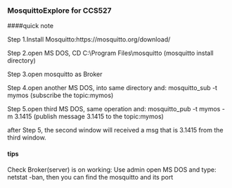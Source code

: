 ### MosquittoExplore for CCS527
####quick note
<p>Step 1.Install Mosquitto:https://mosquitto.org/download/</p>
<p>Step 2.open MS DOS, CD C:\Program Files\mosquitto (mosquitto install directory)</p>
<p>Step 3.open mosquitto as Broker</p>
<p>Step 4.open another MS DOS, into same directory and: mosquitto_sub -t mymos (subscribe the topic:mymos)</p>
<p>Step 5.open third MS DOS, same operation and: mosquitto_pub -t mymos -m 3.1415 (publish message 3.1415 to the topic:mymos)</p>
<p>after Step 5, the second window will received a msg that is 3.1415 from the third window.</p>

#### tips
<p>Check Broker(server) is on working: Use admin open MS DOS and type: netstat -ban, then you can find the mosquitto and its port</p>
